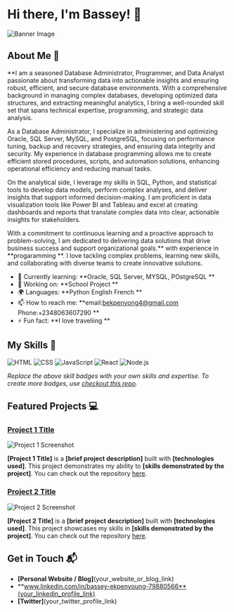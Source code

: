 # Hi there, I'm Bassey! 👋

![Banner Image](your_banner_image_url_here)

## About Me 🚀

**I am a seasoned Database Administrator, Programmer, and Data Analyst passionate about transforming data into actionable insights and ensuring robust, efficient, and secure database environments. With a comprehensive background in managing complex databases, developing optimized data structures, and extracting meaningful analytics, I bring a well-rounded skill set that spans technical expertise, programming, and strategic data analysis.

As a Database Administrator, I specialize in administering and optimizing Oracle, SQL Server, MySQL, and PostgreSQL, focusing on performance tuning, backup and recovery strategies, and ensuring data integrity and security. My experience in database programming allows me to create efficient stored procedures, scripts, and automation solutions, enhancing operational efficiency and reducing manual tasks.

On the analytical side, I leverage my skills in SQL, Python, and statistical tools to develop data models, perform complex analyses, and deliver insights that support informed decision-making. I am proficient in data visualization tools like Power BI and Tableau and excel at creating dashboards and reports that translate complex data into clear, actionable insights for stakeholders.

With a commitment to continuous learning and a proactive approach to problem-solving, I am dedicated to delivering data solutions that drive business success and support organizational goals.** with experience in **progaramming **. I love tackling complex problems, learning new skills, and collaborating with diverse teams to create innovative solutions.

- 🌱 Currently learning: **Oracle, SQL Server, MYSQL, POstgreSQL **
- 🔭 Working on: **School Project **
- 🌍 Languages: **Python English French **
- 📫 How to reach me: **email:bekpenyong4@gmail.com Phone:+2348063607290 **
- ⚡ Fun fact: **I love traveliing **

## My Skills 🧠

![HTML](https://img.shields.io/badge/-HTML-E34F26?style=flat-square&logo=html5&logoColor=white)
![CSS](https://img.shields.io/badge/-CSS-1572B6?style=flat-square&logo=css3&logoColor=white)
![JavaScript](https://img.shields.io/badge/-JavaScript-F7DF1E?style=flat-square&logo=javascript&logoColor=black)
![React](https://img.shields.io/badge/-React-61DAFB?style=flat-square&logo=react&logoColor=black)
![Node.js](https://img.shields.io/badge/-Node.js-339933?style=flat-square&logo=node.js&logoColor=white)

*Replace the above skill badges with your own skills and expertise. To create more badges, use [checkout this repo](https://github.com/alexandresanlim/Badges4-README.md-Profile).*

## Featured Projects 💻

### [Project 1 Title](project_1_link)

![Project 1 Screenshot](project_1_screenshot_url)

**[Project 1 Title]** is a **[brief project description]** built with **[technologies used]**. This project demonstrates my ability to **[skills demonstrated by the project]**. You can check out the repository [here](project_1_repository_link).

### [Project 2 Title](project_2_link)

![Project 2 Screenshot](project_2_screenshot_url)

**[Project 2 Title]** is a **[brief project description]** built with **[technologies used]**. This project showcases my skills in **[skills demonstrated by the project]**. You can check out the repository [here](project_2_repository_link).

## Get in Touch 📬

- **[Personal Website / Blog]**(your_website_or_blog_link)
- **www.linkedin.com/in/bassey-ekpenyoung-79880566**(your_linkedin_profile_link)
- **[Twitter]**(your_twitter_profile_link)



